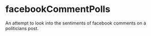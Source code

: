 # facebookCommentPolls
An attempt to look into the sentiments of facebook comments on a politicians post. 
